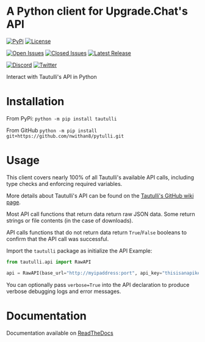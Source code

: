 # A Python client for Upgrade.Chat's API
[![PyPi](https://static.pepy.tech/personalized-badge/tautulli?period=total&units=international_system&left_color=grey&right_color=green&left_text=Downloads)](https://pypi.org/project/tautulli)
[![License](https://img.shields.io/pypi/l/tautulli?color=orange&style=flat-square)](https://github.com/nwithan8/pytulli/blob/master/LICENSE)

[![Open Issues](https://img.shields.io/github/issues-raw/nwithan8/pytulli?color=gold&style=flat-square)](https://github.com/nwithan8/pytulli/issues?q=is%3Aopen+is%3Aissue)
[![Closed Issues](https://img.shields.io/github/issues-closed-raw/nwithan8/pytulli?color=black&style=flat-square)](https://github.com/nwithan8/pytulli/issues?q=is%3Aissue+is%3Aclosed)
[![Latest Release](https://img.shields.io/github/v/release/nwithan8/pytulli?color=red&label=latest%20release&logo=github&style=flat-square)](https://github.com/nwithan8/pytulli/releases)

[![Discord](https://img.shields.io/discord/472537215457689601?color=blue&logo=discord&style=flat-square)](https://discord.gg/7jGbCJQ)
[![Twitter](https://img.shields.io/twitter/follow/nwithan8?label=%40nwithan8&logo=twitter&style=flat-square)](https://twitter.com/nwithan8)

Interact with Tautulli's API in Python

# Installation
From PyPi: ``python -m pip install tautulli``

From GitHub ``python -m pip install git+https://github.com/nwithan8/pytulli.git``

# Usage
This client covers nearly 100% of all Tautulli's available API calls, including type checks and enforcing required variables.

More details about Tautulli's API can be found on the [Tautulli's GitHub wiki page](https://github.com/Tautulli/Tautulli-Wiki/wiki/Tautulli-API-Reference).

Most API call functions that return data return raw JSON data. Some return strings or file contents (in the case of downloads).

API calls functions that do not return data return `True`/`False` booleans to confirm that the API call was successful.

Import the ``tautulli`` package as initialize the API
Example:
```python
from tautulli.api import RawAPI

api = RawAPI(base_url="http://myipaddress:port", api_key="thisisanapikey")
```

You can optionally pass ``verbose=True`` into the API declaration to produce verbose debugging logs and error messages.

# Documentation

Documentation available on [ReadTheDocs](https://pytulli.readthedocs.io/en/latest/documentation.html)